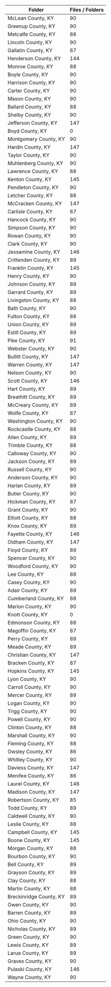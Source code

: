 | Folder                  |   Files / Folders |
|-------------------------|-------------------|
| McLean County, KY       |                90 |
| Greenup County, KY      |                90 |
| Metcalfe County, KY     |                88 |
| Lincoln County, KY      |                90 |
| Gallatin County, KY     |                87 |
| Henderson County, KY    |               144 |
| Monroe County, KY       |                88 |
| Boyle County, KY        |                90 |
| Harrison County, KY     |                90 |
| Carter County, KY       |                90 |
| Mason County, KY        |                90 |
| Ballard County, KY      |                88 |
| Shelby County, KY       |                90 |
| Jefferson County, KY    |               147 |
| Boyd County, KY         |                 0 |
| Montgomery County, KY   |                90 |
| Hardin County, KY       |               147 |
| Taylor County, KY       |                90 |
| Muhlenberg County, KY   |                90 |
| Lawrence County, KY     |                88 |
| Kenton County, KY       |               145 |
| Pendleton County, KY    |                90 |
| Letcher County, KY      |                88 |
| McCracken County, KY    |               147 |
| Carlisle County, KY     |                87 |
| Hancock County, KY      |                90 |
| Simpson County, KY      |                90 |
| Rowan County, KY        |                90 |
| Clark County, KY        |                90 |
| Jessamine County, KY    |               146 |
| Crittenden County, KY   |                89 |
| Franklin County, KY     |               145 |
| Henry County, KY        |                90 |
| Johnson County, KY      |                89 |
| Garrard County, KY      |                89 |
| Livingston County, KY   |                88 |
| Bath County, KY         |                90 |
| Fulton County, KY       |                88 |
| Union County, KY        |                89 |
| Estill County, KY       |                89 |
| Pike County, KY         |                91 |
| Webster County, KY      |                90 |
| Bullitt County, KY      |               147 |
| Warren County, KY       |               147 |
| Nelson County, KY       |                90 |
| Scott County, KY        |               146 |
| Hart County, KY         |                89 |
| Breathitt County, KY    |                89 |
| McCreary County, KY     |                89 |
| Wolfe County, KY        |                87 |
| Washington County, KY   |                90 |
| Rockcastle County, KY   |                88 |
| Allen County, KY        |                89 |
| Trimble County, KY      |                88 |
| Calloway County, KY     |                90 |
| Jackson County, KY      |                89 |
| Russell County, KY      |                90 |
| Anderson County, KY     |                90 |
| Harlan County, KY       |                89 |
| Butler County, KY       |                90 |
| Hickman County, KY      |                87 |
| Grant County, KY        |                90 |
| Elliott County, KY      |                88 |
| Knox County, KY         |                89 |
| Fayette County, KY      |               146 |
| Oldham County, KY       |               147 |
| Floyd County, KY        |                89 |
| Spencer County, KY      |                90 |
| Woodford County, KY     |                90 |
| Lee County, KY          |                88 |
| Casey County, KY        |                90 |
| Adair County, KY        |                89 |
| Cumberland County, KY   |                88 |
| Marion County, KY       |                90 |
| Knott County, KY        |                 0 |
| Edmonson County, KY     |                88 |
| Magoffin County, KY     |                87 |
| Perry County, KY        |                89 |
| Meade County, KY        |                89 |
| Christian County, KY    |               147 |
| Bracken County, KY      |                87 |
| Hopkins County, KY      |               145 |
| Lyon County, KY         |                90 |
| Carroll County, KY      |                90 |
| Mercer County, KY       |                89 |
| Logan County, KY        |                90 |
| Trigg County, KY        |                90 |
| Powell County, KY       |                90 |
| Clinton County, KY      |                88 |
| Marshall County, KY     |                90 |
| Fleming County, KY      |                88 |
| Owsley County, KY       |                86 |
| Whitley County, KY      |                90 |
| Daviess County, KY      |               147 |
| Menifee County, KY      |                86 |
| Laurel County, KY       |               146 |
| Madison County, KY      |               147 |
| Robertson County, KY    |                85 |
| Todd County, KY         |                89 |
| Caldwell County, KY     |                90 |
| Leslie County, KY       |                88 |
| Campbell County, KY     |               145 |
| Boone County, KY        |               145 |
| Morgan County, KY       |                88 |
| Bourbon County, KY      |                90 |
| Bell County, KY         |                89 |
| Grayson County, KY      |                89 |
| Clay County, KY         |                88 |
| Martin County, KY       |                88 |
| Breckinridge County, KY |                89 |
| Owen County, KY         |                90 |
| Barren County, KY       |                89 |
| Ohio County, KY         |                90 |
| Nicholas County, KY     |                89 |
| Green County, KY        |                90 |
| Lewis County, KY        |                89 |
| Larue County, KY        |                89 |
| Graves County, KY       |                90 |
| Pulaski County, KY      |               146 |
| Wayne County, KY        |                90 |
